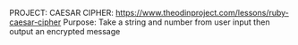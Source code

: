 PROJECT: CAESAR CIPHER: https://www.theodinproject.com/lessons/ruby-caesar-cipher
Purpose: Take a string and number from user input then output an encrypted message 